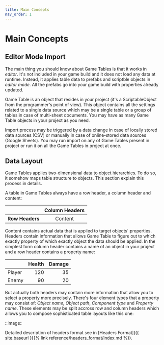 ```yaml
---
title: Main Concepts
nav_order: 1
---
```

# Main Concepts

## Editor Mode Import

The main thing you should know about Game Tables is that it works in *editor*. It's not included in your game build and it does not load any data at runtime. Instead, it applies table data to prefabs and scriptble objects in *editor mode*. All the prefabs go into your game build with properties already updated.

Game Table is an object that resides in your project (it's a ScriptableObject from the programmer's point of view). This object contains all the settings related to a single data source which may be a single table or a group of tables in case of multi-sheet documents. You may have as many Game Table objects in your project as you need.

Import process may be triggered by a data change in case of locally stored data sources (CSV) or manually in case of online-stored data sources (Google Sheets). You may run import on any of Game Tables present in project or run it on all the Game Tables in project at once.

## Data Layout

Game Tables applies two-dimensional data to object hierarchies. To do so, it somehow maps table structure to objects. This section explain this process in details.

A table in Game Tables always have a row header, a column header and content:

|                 | Column Headers |
|:---------------:|:--------------:|
| **Row Headers** | Content        |

Content contains actual data that is applied to target objects' properties. Headers contain information that allows Game Table to figure out to which exactly property of which exactly object the data should be applied. In the simplest form column header contains a name of an object in your project and a row header contains a property name:

|          | Health | Damage |
|:---------|-------:|-------:|
| Player   | 120    | 35     |
| Enemy    | 90     | 20     |

But actually both headers may contain more information that allow you to select a property more precisely. There's four element types that a property may consist of: *Object name*, *Object path*, *Component type* and *Property name*. These elements may be split accross row and column headers which allows you to compose sophisticated table layouts like this one:

::image::

Detailed description of headers format see in [Headers Format]({{ site.baseurl }}{% link reference/headers_format/index.md %}).
